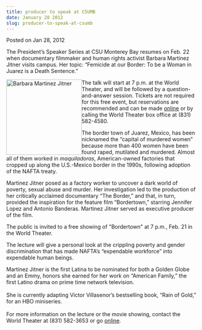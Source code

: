```yaml
---
title: producer to speak at CSUMB
date: January 28 2012
slug: producer-to-speak-at-csumb
---
```


 



<span class="date">Posted on Jan 28, 2012    </span>
<p>The President&#x2019;s Speaker Series at CSU Monterey Bay resumes on
Feb. 22 when documentary filmmaker and human rights activist
Barbara Martinez Jitner visits campus. Her topic: &#x201C;Femicide at our
Border: To be a Woman in Juarez is a Death Sentence.&#x201D;</p>
<p><img alt="Barbara Martinez Jitner" src="https://news.csumb.edu/sites/default/files/65/attachments/news/images/jitner-b.jpg" style="float:left; width:200px; height:200px">The talk will start
at 7 p.m. at the World Theater, and will be followed by a
question-and-answer session. Tickets are not required for this free
event, but reservations are recommended and can be made <a href="https://csumb.edu/speakers" rel="nofollow">online</a>&#xA0;or by
calling the World Theater box office at (831) 582-4580.</img></p>
<p>The border town of Juarez, Mexico, has been nicknamed the
&#x201C;capital of murdered women&#x201D; because more than 400 women have been
found raped, mutilated and murdered. Almost all of them worked in
<em>maquiladoras</em>, American-owned factories that cropped up
along the U.S.-Mexico border in the 1990s, following adoption of
the NAFTA treaty.</p>
<p>Martinez Jitner posed as a factory worker to uncover a dark
world of poverty, sexual abuse and murder. Her investigation led to
the production of her critically acclaimed documentary &#x201C;The
Border,&#x201D; and that, in turn, provided the inspiration for the
feature film &#x201C;Bordertown,&#x201D; starring Jennifer Lopez and Antonio
Banderas. Martinez Jitner served as executive producer of the
film.</p>
<p class="pullquote">The public is invited to a free showing of
&quot;Bordertown&quot; at 7 p.m., Feb. 21 in the World Theater.</p>
<p>The lecture will give a personal look at the crippling poverty
and gender discrimination that has made NAFTA&#x2019;s &#x201C;expendable
workforce&#x201D; into expendable human beings.</p>
<p>Martinez Jitner is the first Latina to be nominated for both a
Golden Globe and an Emmy, honors she earned for her work on
&#x201C;American Family,&#x201D; the first Latino drama on prime time network
television.<br>
<br>
She is currently adapting Victor Villasenor&#x2019;s bestselling book,
&#x201C;Rain of Gold,&#x201D; for an HBO miniseries.<br>
<br>
For more information on the lecture or the movie showing, contact
the World Theater at (831) 582-3653 or go&#xA0;<a href="https://csumb.edu/worldtheater" rel="nofollow">online</a>.<br>
<br>
<br>
&#xA0;</br></br></br></br></br></br></br></p>





 
